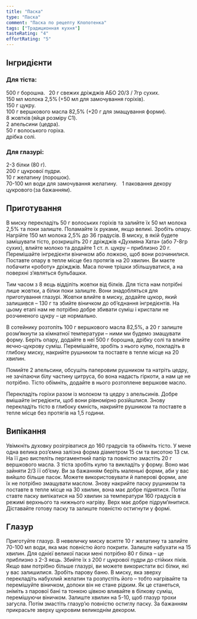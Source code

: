 ```yaml
---
title: "Паска"
type: "Паска"
comment: "Паска по рецепту Клопотенка"
tags: ["Традиционная кухня"]
tasteRating: "4"
effortRating: "5"
---
```


## Інгридієнти

### Для тіста:

500 г борошна.    
20 г свежих дріжджів АБО 20/3 / 7гр сухих.   
150 мл молока 2,5% (+50 мл для замочування горіхів).   
150 г цукру.   
100 г вершкового масла 82,5% (+20 г для змащування форми).    
8 жовтків (яйця розміру С1).   
2 апельсини (цедра).   
50 г волоського горіха.   
дрібка солі.  

### Для глазурі:

2-3 білки (80 г).   
200 г цукрової пудри.  
10 г желатину (порошок).  
70-100 мл води для замочування желатину.        
1 паковання декору цукрового (за бажанням).  

## Приготування
В миску перекладіть 50 г волоських горіхів та залийте їх 50 мл молока 2,5% та поки залиште. Поламайте їх руками, якщо великі.
Зробіть опару. Нагрійте 150 мл молока 2,5% до 36 градусів. В миску, в якій будете замішувати тісто, розкришіть 20 г дріжджів «Духмяна Хата» (або 7-8гр сухих), влийте молоко та додайте 1 ст. л. цукру – приблизно 20 г. Перемішайте інгредієнти віничком або ложкою, щоб вони розчинилися. Поставте опару в тепле місце без протягів на 20 хвилин. Ви маєте побачити «роботу» дріжджів. Маса почне трішки збільшуватися, а на поверхні з’являться бульбашки.

Тим часом з 8 яєць відділіть жовтки від білків. Для тіста нам потрібні лише жовтки, а білки поки залиште. Вони знадобляться для приготування глазурі. Жовтки влийте в миску, додайте цукор, який залишився – 130 г та збийте віничком до об’єднання інгредієнтів. На цьому етапі нам не потрібно добре збивати суміш і кристали не розчиненого цукру – це нормально.

В сотейнику розтопіть 100 г вершкового масла 82,5%, а 20 г залиште розм’якнути за кімнатної температури – ними ми будемо змащувати форму. Беріть опару, додайте в неї 500 г борошна, дрібку солі та влийте яєчно-цукрову суміш. Перемішайте, зробіть з нього кулю, покладіть в глибоку миску, накрийте рушником та поставте в тепле місце на 20 хвилин.

Помийте 2 апельсини, обсушіть паперовим рушником та натріть цедру, не зачіпаючи білу частину цитруса, бо вона надасть гіркоти, а нам це не потрібно. Тісто обімніть, додайте в нього розтоплене вершкове масло.

Перекладіть горіхи разом із молоком та цедру з апельсинів. Добре вмішайте інгредієнти, щоб вони рівномірно розійшлися. Знову перекладіть тісто в глибоку ємність, накрийте рушником та поставте в тепле місце без протягів на 1,5 години.


## Випікання

Увімкніть духовку розігріватися до 160 градусів та обімніть тісто. У мене одна велика роз’ємна залізна форма діаметром 15 см та висотою 13 см. На її дно вистеліть пергаментний папір та повністю змастіть 20 г вершкового масла. З тіста зробіть кулю та викладіть у форму. Воно має зайняти 2/3 її об’єму. Ви за бажанням беріть маленькі форми, аби у вас вийшло більше пасок. Можете використовувати й паперові форми, але їх не потрібно змащувати маслом. Знову накрийте паску рушником та поставте в тепле місце на 30 хвилин, вона має добре піднятися. 
Потім ставте паску випікатися на 50 хвилин за температури 160 градусів в режимі верхнього та нижнього нагріву. Верх має добре підрум’янитися. Діставайте готову паску та залиште повністю остигнути у формі.


## Глазур
Приготуйте глазур. В невеличку миску всипте 10 г желатину та залийте 70-100 мл води, яка має повністю його покрити. Залиште набухати на 15 хвилин. Для однієї великої паски мені потрібно 80 г білка – це приблизно з 2-3 яєць. Збийте їх з 200 г цукрової пудри до стійких піків. Якщо вам потрібно більше глазурі, ви можете використати всі білки, які у вас залишилися. Зробіть парову баню. В миску, яка зверху перекладіть набухлий желатин та розпустіть його – тобто нагрівайте та перемішуйте віничком, допоки він не стане рідким. Як це станеться, зніміть з парової бані та тонкою цівкою вливайте в білкову суміш, перемішуючи віничком. Залиште хвилин на 5-10, щоб глазур трохи загусла. Потім змастіть глазур’ю повністю остиглу паску. За бажанням прикрасьте зверху цукровим великоднім декором.
